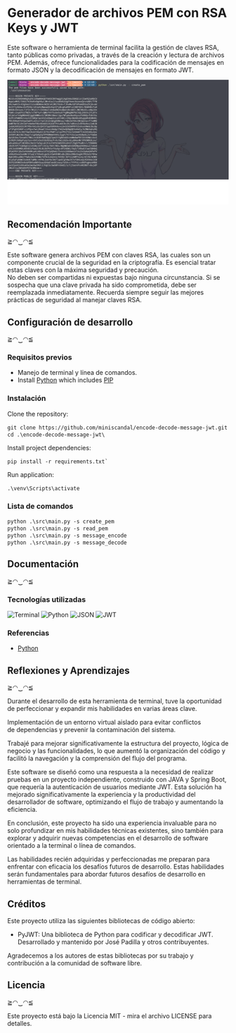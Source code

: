 # Generador de archivos PEM con RSA Keys y JWT

Este software o herramienta de terminal facilita la gestión de claves RSA, tanto públicas
como privadas, a través de la creación y lectura de archivos PEM. Además, ofrece funcionalidades
para la codificación de mensajes en formato JSON y la decodificación de mensajes en formato JWT.

<img src="./docs/pictures/terminal-capture.png" width="540">



## Recomendación Importante
≧◠‿◠≦

Este software genera archivos PEM con claves RSA, las cuales son un componente
crucial de la seguridad en la criptografía. Es esencial tratar estas claves con la máxima
seguridad y precaución.  
No deben ser compartidas ni expuestas bajo ninguna circunstancia. Si se sospecha que una clave
privada ha sido comprometida, debe ser reemplazada inmediatamente. Recuerda siempre seguir
las mejores prácticas de seguridad al manejar claves RSA.


## Configuración de desarrollo
 ≧◠‿◠≦

### Requisitos previos

* Manejo de terminal y línea de comandos.
* Install [Python](https://www.python.org/) which includes [PIP](https://pypi.org/project/pip/)


### Instalación

Clone the repository:

```
git clone https://github.com/miniscandal/encode-decode-message-jwt.git
cd .\encode-decode-message-jwt\
```

Install project dependencies:

```
pip install -r requirements.txt`
```

Run application:

```
.\venv\Scripts\activate
```


### Lista de comandos

```
python .\src\main.py -s create_pem
python .\src\main.py -s read_pem
python .\src\main.py -s message_encode
python .\src\main.py -s message_decode
```



## Documentación 
 ≧◠‿◠≦


### Tecnologías utilizadas
![Terminal](https://img.shields.io/badge/Terminal-%23474745.svg?style=for-the-badge)
![Python](https://img.shields.io/badge/Python-%233776AB.svg?style=for-the-badge&logo=python&logoColor=white)
![JSON](https://img.shields.io/badge/JSON-%2348494a.svg?style=for-the-badge)
![JWT](https://img.shields.io/badge/JWT-%2300aa00.svg?style=for-the-badge)



### Referencias

* [Python](https://www.python.org/)









## Reflexiones y Aprendizajes

≧◠‿◠≦


Durante el desarrollo de esta herramienta de terminal, tuve la oportunidad de perfeccionar y expandir
mis habilidades en varias áreas clave.


Implementación de un entorno virtual aislado para evitar conflictos  
de dependencias y prevenir la contaminación del sistema.

Trabajé para mejorar significativamente la estructura del proyecto, lógica de
negocio y las funcionalidades, lo que aumentó la organización del código y facilitó la
navegación y la comprensión del flujo del programa.

Este software se diseñó como una respuesta a la necesidad de realizar pruebas en un proyecto
independiente, construido con JAVA y Spring Boot, que requería la autenticación de usuarios
mediante JWT. Esta solución ha mejorado significativamente la experiencia y la productividad
del desarrollador de software, optimizando el flujo de trabajo y aumentando la eficiencia.

En conclusión, este proyecto ha sido una experiencia invaluable para no solo profundizar
en mis habilidades técnicas existentes, sino también para explorar y adquirir nuevas
competencias en el desarrollo de software orientado a la terminal o línea de comandos.

Las habilidades recién adquiridas y perfeccionadas me preparan para enfrentar con
eficacia los desafíos futuros de desarrollo. Estas habilidades serán fundamentales para abordar
futuros desafíos de desarrollo en herramientas de terminal.






## Créditos

Este proyecto utiliza las siguientes bibliotecas de código abierto:

- PyJWT: Una biblioteca de Python para codificar y decodificar JWT.
Desarrollado y mantenido por José Padilla y otros contribuyentes.

Agradecemos a los autores de estas bibliotecas por su trabajo y contribución a la comunidad de
software libre.





## Licencia

≧◠‿◠≦

Este proyecto está bajo la Licencia MIT - mira el archivo LICENSE para detalles.
